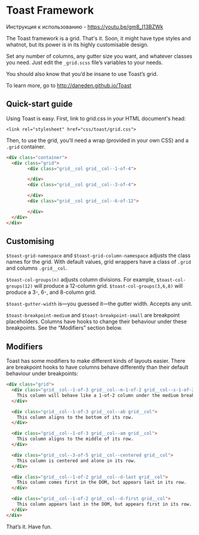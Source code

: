 # Toast Framework
Инструкция к использованию - https://youtu.be/gm8_I13BZWk

The Toast framework is a grid. That's it. Soon, it might have type styles and whatnot, but its power is in its highly customisable design.

Set any number of columns, any gutter size you want, and whatever classes you need. Just edit the `_grid.scss` file’s variables to your needs.

You should also know that you’d be insane to use Toast’s grid.

To learn more, go to http://daneden.github.io/Toast

## Quick-start guide

Using Toast is easy. First, link to grid.css in your HTML document's head:

```<link rel="stylesheet" href="css/toast/grid.css">```

Then, to use the grid, you'll need a wrap (provided in your own CSS) and a `.grid` container.

```html
<div class="container">
  <div class="grid">
        <div class="grid__col grid__col--1-of-4">

        </div>
        <div class="grid__col grid__col--3-of-4">

        </div>
        <div class="grid__col grid__col--6-of-12">

        </div>
  </div>
</div>
```

## Customising

`$toast-grid-namespace` and `$toast-grid-column-namespace` adjusts the class names for the grid. With default values, grid wrappers have a class of `.grid` and columns `.grid__col`.

`$toast-col-groups(n)` adjusts column divisions. For example, `$toast-col-groups(12)` will produce a 12-column grid. `$toast-col-groups(3,6,8)` will produce a 3-, 6-, and 8-column grid.

`$toast-gutter-width` is—you guessed it—the gutter
width. Accepts any unit.

`$toast-breakpoint-medium` and `$toast-breakpoint-small` are breakpoint placeholders. Columns have hooks to change their behaviour under these breakpoints. See the “Modifiers” section below.

## Modifiers

Toast has some modifiers to make different kinds of layouts easier. There are breakpoint hooks to have columns behave differently than their default behaviour under breakpoints:

```html
<div class="grid">
  <div class="grid__col--1-of-3 grid__col--m-1-of-2 grid__col--s-1-of-2 grid__col">
    This column will behave like a 1-of-2 column under the medium breakpoint and the small breakpoint.
  </div>

  <div class="grid__col--1-of-3 grid__col--ab grid__col">
    This column aligns to the bottom of its row.
  </div>

  <div class="grid__col--1-of-3 grid__col--am grid__col">
    This column aligns to the middle of its row.
  </div>

  <div class="grid__col--3-of-5 grid__col--centered grid__col">
    This column is centered and alone in its row.
  </div>

  <div class="grid__col--1-of-2 grid__col--d-last grid__col">
    This column comes first in the DOM, but appears last in its row.
  </div>

  <div class="grid__col--1-of-2 grid__col--d-first grid__col">
    This column appears last in the DOM, but appears first in its row.
  </div>
</div>
```

That’s it. Have fun.

